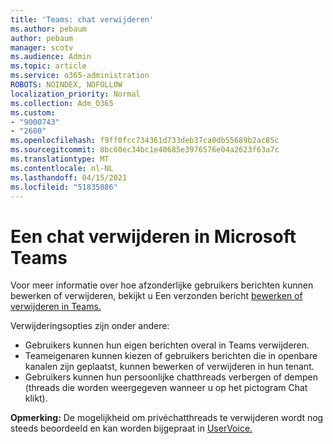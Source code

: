 ```yaml
---
title: 'Teams: chat verwijderen'
ms.author: pebaum
author: pebaum
manager: scotv
ms.audience: Admin
ms.topic: article
ms.service: o365-administration
ROBOTS: NOINDEX, NOFOLLOW
localization_priority: Normal
ms.collection: Adm_O365
ms.custom:
- "9000743"
- "2680"
ms.openlocfilehash: f9ff0fcc734361d733deb37ca0db55689b2ac85c
ms.sourcegitcommit: 8bc60ec34bc1e40685e3976576e04a2623f63a7c
ms.translationtype: MT
ms.contentlocale: nl-NL
ms.lasthandoff: 04/15/2021
ms.locfileid: "51835086"
---
```

# <a name="delete-a-chat-in-microsoft-teams"></a>Een chat verwijderen in Microsoft Teams

Voor meer informatie over hoe afzonderlijke gebruikers berichten kunnen bewerken of verwijderen, bekijkt u Een verzonden bericht [bewerken of verwijderen in Teams.](https://support.office.com/article/5f1fe604-a900-4a07-b8b7-8cf70ed6b263) 

Verwijderingsopties zijn onder andere:

- Gebruikers kunnen hun eigen berichten overal in Teams verwijderen.
- Teameigenaren kunnen kiezen of gebruikers berichten die in openbare kanalen zijn geplaatst, kunnen bewerken of verwijderen in hun tenant.
- Gebruikers kunnen hun persoonlijke chatthreads verbergen of dempen (threads die worden weergegeven wanneer u op het pictogram Chat klikt).

**Opmerking:** De mogelijkheid om privéchatthreads te verwijderen wordt nog steeds beoordeeld en kan worden bijgepraat in [UserVoice.](https://microsoftteams.uservoice.com/forums/555103-public/suggestions/33535006-delete-private-chat-threads) 